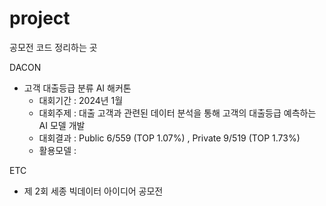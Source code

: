 # project
공모전 코드 정리하는 곳

DACON
- 고객 대출등급 분류 AI 해커톤
  - 대회기간 : 2024년 1월
  - 대회주제 : 대출 고객과 관련된 데이터 분석을 통해 고객의 대출등급 예측하는 AI 모델 개발
  - 대회결과 : Public 6/559 (TOP 1.07%) , Private 9/519 (TOP 1.73%)
  - 활용모델 : 
 
ETC
- 제 2회 세종 빅데이터 아이디어 공모전
